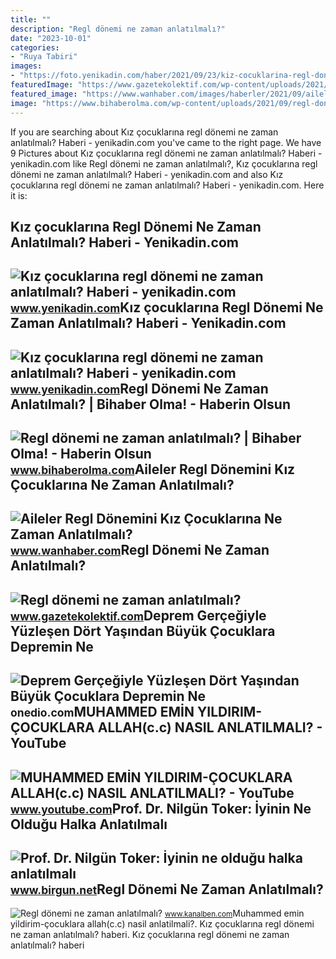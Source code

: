 ```yaml
---
title: ""
description: "Regl dönemi ne zaman anlatılmalı?"
date: "2023-10-01"
categories:
- "Ruya Tabiri"
images:
- "https://foto.yenikadin.com/haber/2021/09/23/kiz-cocuklarina-regl-donemi-ne-zaman-anlatilmali-14414077_3494_m.jpg"
featuredImage: "https://www.gazetekolektif.com/wp-content/uploads/2021/09/Regl-donemi-ne-zaman-anlatilmali-.jpg"
featured_image: "https://www.wanhaber.com/images/haberler/2021/09/aileler-regl-donemini-kiz-cocuklarina-ne-zaman-anlatilmali_183e6.jpg"
image: "https://www.bihaberolma.com/wp-content/uploads/2021/09/regl-donemi-ne-zaman-anlatilmali.jpg"
---
```


If you are searching about Kız çocuklarına regl dönemi ne zaman anlatılmalı? Haberi - yenikadin.com you've came to the right page. We have 9 Pictures about Kız çocuklarına regl dönemi ne zaman anlatılmalı? Haberi - yenikadin.com like Regl dönemi ne zaman anlatılmalı?, Kız çocuklarına regl dönemi ne zaman anlatılmalı? Haberi - yenikadin.com and also Kız çocuklarına regl dönemi ne zaman anlatılmalı? Haberi - yenikadin.com. Here it is:

Kız çocuklarına Regl Dönemi Ne Zaman Anlatılmalı? Haberi - Yenikadin.com
------------------------------------------------------------------------

 ![Kız çocuklarına regl dönemi ne zaman anlatılmalı? Haberi - yenikadin.com](https://foto.yenikadin.com/haber/2021/09/23/kiz-cocuklarina-regl-donemi-ne-zaman-anlatilmali-14414077_4652_o.jpg) <small>www.yenikadin.com</small>Kız çocuklarına Regl Dönemi Ne Zaman Anlatılmalı? Haberi - Yenikadin.com
------------------------------------------------------------------------

 ![Kız çocuklarına regl dönemi ne zaman anlatılmalı? Haberi - yenikadin.com](https://foto.yenikadin.com/haber/2021/09/23/kiz-cocuklarina-regl-donemi-ne-zaman-anlatilmali-14414077_3494_m.jpg) <small>www.yenikadin.com</small>Regl Dönemi Ne Zaman Anlatılmalı? | Bihaber Olma! - Haberin Olsun
-----------------------------------------------------------------

 ![Regl dönemi ne zaman anlatılmalı? | Bihaber Olma! - Haberin Olsun](https://www.bihaberolma.com/wp-content/uploads/2021/09/regl-donemi-ne-zaman-anlatilmali.jpg) <small>www.bihaberolma.com</small>Aileler Regl Dönemini Kız Çocuklarına Ne Zaman Anlatılmalı?
-----------------------------------------------------------

 ![Aileler Regl Dönemini Kız Çocuklarına Ne Zaman Anlatılmalı?](https://www.wanhaber.com/images/haberler/2021/09/aileler-regl-donemini-kiz-cocuklarina-ne-zaman-anlatilmali_183e6.jpg) <small>www.wanhaber.com</small>Regl Dönemi Ne Zaman Anlatılmalı?
---------------------------------

 ![Regl dönemi ne zaman anlatılmalı?](https://www.gazetekolektif.com/wp-content/uploads/2021/09/Regl-donemi-ne-zaman-anlatilmali-.jpg) <small>www.gazetekolektif.com</small>Deprem Gerçeğiyle Yüzleşen Dört Yaşından Büyük Çocuklara Depremin Ne
--------------------------------------------------------------------

 ![Deprem Gerçeğiyle Yüzleşen Dört Yaşından Büyük Çocuklara Depremin Ne](https://img-s1.onedio.com/id-63e2b9cd060d7c80374f3c60/rev-0/w-600/h-601/f-jpg/s-38dc50c492698e96999a993f001343322a1a2898.jpg) <small>onedio.com</small>MUHAMMED EMİN YILDIRIM-ÇOCUKLARA ALLAH(c.c) NASIL ANLATILMALI? - YouTube
------------------------------------------------------------------------

 ![MUHAMMED EMİN YILDIRIM-ÇOCUKLARA ALLAH(c.c) NASIL ANLATILMALI? - YouTube](https://i.ytimg.com/vi/sgIWy0vJm3A/maxresdefault.jpg) <small>www.youtube.com</small>Prof. Dr. Nilgün Toker: İyinin Ne Olduğu Halka Anlatılmalı
----------------------------------------------------------

 ![Prof. Dr. Nilgün Toker: İyinin ne olduğu halka anlatılmalı](https://static.birgun.net/resim/haber-ici-resim/2022/01/04/iyinin-ne-oldugu-halka-anlatilmali-963164-1.jpg) <small>www.birgun.net</small>Regl Dönemi Ne Zaman Anlatılmalı?
---------------------------------

 ![Regl dönemi ne zaman anlatılmalı?](https://www.kanalben.com/images/resize/100/656x400/haberler/2021/09/regl_donemi_ne_zaman_anlatilmali_h584781_7ce73.jpg) <small>www.kanalben.com</small>Muhammed emi̇n yildirim-çocuklara allah(c.c) nasil anlatilmali?. Kız çocuklarına regl dönemi ne zaman anlatılmalı? haberi. Kız çocuklarına regl dönemi ne zaman anlatılmalı? haberi
